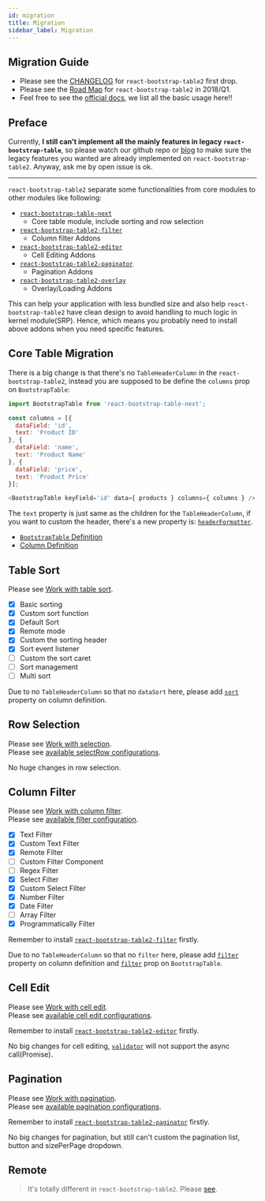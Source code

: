 ```yaml
---
id: migration
title: Migration
sidebar_label: Migration
---
```


## Migration Guide

* Please see the [CHANGELOG](https://react-bootstrap-table.github.io/react-bootstrap-table2/blog/2018/01/24/new-version-0.1.0.html) for `react-bootstrap-table2` first drop.
* Please see the [Road Map](https://react-bootstrap-table.github.io/react-bootstrap-table2/blog/2018/01/24/release-plan.html)  for `react-bootstrap-table2` in 2018/Q1.
* Feel free to see the [official docs](https://react-bootstrap-table.github.io/react-bootstrap-table2/docs/about.html), we list all the basic usage here!!

## Preface

Currently, **I still can't implement all the mainly features in legacy `react-bootstrap-table`**, so please watch our github repo or [blog](https://react-bootstrap-table.github.io/react-bootstrap-table2/blog/) to make sure the legacy features you wanted are already implemented on `react-bootstrap-table2`. Anyway, ask me by open issue is ok.   

-----

`react-bootstrap-table2` separate some functionalities from core modules to other modules like following:

* [`react-bootstrap-table-next`](https://www.npmjs.com/package/react-bootstrap-table-next)
  * Core table module, include sorting and row selection
* [`react-bootstrap-table2-filter`](https://www.npmjs.com/package/react-bootstrap-table2-filter)
  * Column filter Addons
* [`react-bootstrap-table2-editor`](https://www.npmjs.com/package/react-bootstrap-table2-editor)
  * Cell Editing Addons
* [`react-bootstrap-table2-paginator`](https://www.npmjs.com/package/react-bootstrap-table2-paginator)
  * Pagination Addons
* [`react-bootstrap-table2-overlay`](https://www.npmjs.com/package/react-bootstrap-table2-overlay)
  * Overlay/Loading Addons

This can help your application with less bundled size and also help `react-bootstrap-table2` have clean design to avoid handling to much logic in kernel module(SRP). Hence, which means you probably need to install above addons when you need specific features.

## Core Table Migration

There is a big change is that there's no `TableHeaderColumn` in the `react-bootstrap-table2`, instead you are supposed to be define the `columns` prop on `BootstrapTable`: 

```js
import BootstrapTable from 'react-bootstrap-table-next';

const columns = [{
  dataField: 'id',
  text: 'Product ID'
}, {
  dataField: 'name',
  text: 'Product Name'
}, {
  dataField: 'price',
  text: 'Product Price'
}];

<BootstrapTable keyField='id' data={ products } columns={ columns } />
```

The `text` property is just same as the children for the `TableHeaderColumn`, if you want to custom the header, there's a new property is: [`headerFormatter`](./column-props.html#columnheaderformatter-function).

* [`BootstrapTable` Definition](./table-props.html)
* [Column Definition](./column-props.html)

## Table Sort

Please see [Work with table sort](./basic-sort.html).   

- [x] Basic sorting
- [x] Custom sort function
- [x] Default Sort
- [x] Remote mode
- [x] Custom the sorting header
- [x] Sort event listener
- [ ] Custom the sort caret
- [ ] Sort management
- [ ] Multi sort

Due to no `TableHeaderColumn` so that no `dataSort` here, please add [`sort`](./column-props.html#columnsort-bool) property on column definition.

## Row Selection

Please see [Work with selection](./basic-row-select.html).   
Please see [available selectRow configurations](./row-select-props.html).   

No huge changes in row selection.

## Column Filter

Please see [Work with column filter](./basic-filter.html).   
Please see [available filter configuration](./filter-props.html).   

- [x] Text Filter
- [x] Custom Text Filter
- [x] Remote Filter
- [ ] Custom Filter Component
- [ ] Regex Filter
- [x] Select Filter
- [x] Custom Select Filter
- [x] Number Filter
- [X] Date Filter
- [ ] Array Filter
- [X] Programmatically Filter

Remember to install [`react-bootstrap-table2-filter`](https://www.npmjs.com/package/react-bootstrap-table2-filter) firstly.   

Due to no `TableHeaderColumn` so that no `filter` here, please add [`filter`](./column-props.html#columnfilter-object) property on column definition and [`filter`](./table-props.html#filter-object) prop on `BootstrapTable`.

## Cell Edit

Please see [Work with cell edit](./basic-celledit.html).   
Please see [available cell edit configurations](./cell-edit-props.html).   

Remember to install [`react-bootstrap-table2-editor`](https://www.npmjs.com/package/react-bootstrap-table2-editor) firstly.   

No big changes for cell editing, [`validator`](./column-props.html#columnvalidator-function) will not support the async call(Promise).

## Pagination

Please see [Work with pagination](./basic-pagination.html).   
Please see [available pagination configurations](./pagination-props.html).   

Remember to install [`react-bootstrap-table2-paginator`](https://www.npmjs.com/package/react-bootstrap-table2-paginator) firstly.   

No big changes for pagination, but still can't custom the pagination list, button and sizePerPage dropdown.

## Remote

> It's totally different in `react-bootstrap-table2`. Please [see](./basic-remote.html).
